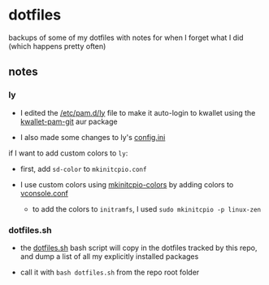 # dotfiles

backups of some of my dotfiles with notes for when I forget what I did (which happens pretty often)

## notes

### ly

- I edited the [/etc/pam.d/ly](ly) file to make it auto-login to kwallet using the [kwallet-pam-git](https://aur.archlinux.org/packages/kwallet-pam-git) aur package

- I also made some changes to ly's [config.ini](config.ini)

if I want to add custom colors to `ly`:

- first, add `sd-color` to `mkinitcpio.conf`

- I use custom colors using [mkinitcpio-colors](https://github.com/evanpurkhiser/mkinitcpio-colors) by adding colors to [vconsole.conf](vconsole.conf)

  - to add the colors to `initramfs`, I used `sudo mkinitcpio -p linux-zen`

### dotfiles.sh

- the [dotfiles.sh](dotfiles.sh) bash script will copy in the dotfiles tracked by this repo, and dump a list of all my explicitly installed packages

- call it with `bash dotfiles.sh` from the repo root folder